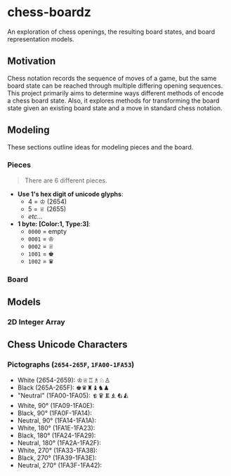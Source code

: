 # chess-boardz
An exploration of chess openings, the resulting board states, and board representation models.

## Motivation
Chess notation records the sequence of moves of a game, but the same board state can be reached through multiple differing opening sequences.
This project primarily aims to determine ways different methods of encode a chess board state.
Also, it explores methods for transforming the board state given an existing board state and a move in standard chess notation.

## Modeling
These sections outline ideas for modeling pieces and the board.

### Pieces
> There are 6 different pieces.

* **Use 1's hex digit of unicode glyphs**:
  * 4 = ♔ (2654)
  * 5 = ♕ (2655)
  * *etc...*
* **1 byte: [Color:1, Type:3]**:
  * `0000` = empty
  * `0001` = ♔
  * `0002` = ♕
  * `1001` = ♚
  * `1002` = ♛

### Board


## Models

### 2D Integer Array


## Chess Unicode Characters
### Pictographs (`2654-265F`, `1FA00-1FA53`)
* White (2654-2659): ♔♕♖♗♘♙
* Black (265A-265F): ♚♛♜♝♞♟
* "Neutral" (1FA00-1FA05): 🨀🨁🨂🨃🨄🨅
* White, 90° (1FA09-1FA0E):
* Black, 90° (1FA0F-1FA14):
* Neutral, 90° (1FA14-1FA1A):
* White, 180° (1FA1E-1FA23):
* Black, 180° (1FA24-1FA29):
* Neutral, 180° (1FA2A-1FA2F):
* White, 270° (1FA33-1FA38):
* Black, 270° (1FA39-1FA3E):
* Neutral, 270° (1FA3F-1FA42):

